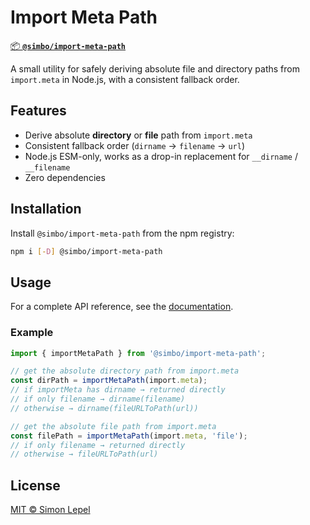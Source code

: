 # Import Meta Path

[📦 **`@simbo/import-meta-path`**](https://npmjs.com/package/@simbo/import-meta-path)

A small utility for safely deriving absolute file and directory paths from
`import.meta` in Node.js, with a consistent fallback order.

## Features

- Derive absolute **directory** or **file** path from `import.meta`
- Consistent fallback order (`dirname` → `filename` → `url`)
- Node.js ESM-only, works as a drop-in replacement for `__dirname` /
  `__filename`
- Zero dependencies

## Installation

Install `@simbo/import-meta-path` from the npm registry:

```bash
npm i [-D] @simbo/import-meta-path
```

## Usage

For a complete API reference, see the
[documentation](https://simbo.codes/packages/modules/_simbo_import-meta-path/).

### Example

```ts
import { importMetaPath } from '@simbo/import-meta-path';

// get the absolute directory path from import.meta
const dirPath = importMetaPath(import.meta);
// if importMeta has dirname → returned directly
// if only filename → dirname(filename)
// otherwise → dirname(fileURLToPath(url))

// get the absolute file path from import.meta
const filePath = importMetaPath(import.meta, 'file');
// if only filename → returned directly
// otherwise → fileURLToPath(url)
```

## License

[MIT © Simon Lepel](http://simbo.mit-license.org/2025/)
